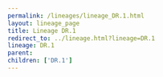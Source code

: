 ```yaml
---
permalink: /lineages/lineage_DR.1.html
layout: lineage_page
title: Lineage DR.1
redirect_to: ../lineage.html?lineage=DR.1
lineage: DR.1
parent: 
children: ['DR.1']
---
```

